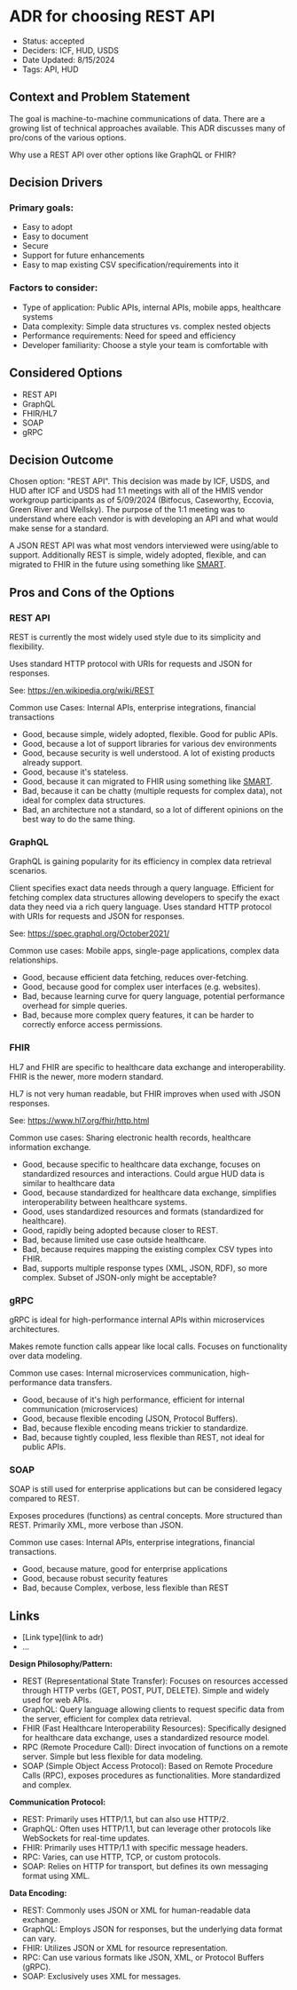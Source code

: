 # ADR for choosing REST API

- Status: accepted
- Deciders: ICF, HUD, USDS
- Date Updated: 8/15/2024
- Tags: API, HUD

## Context and Problem Statement

The goal is machine-to-machine communications of data. There are a growing list of technical approaches available.
This ADR discusses many of pro/cons of the various options.

Why use a REST API over other options like GraphQL or FHIR?

## Decision Drivers

### Primary goals:
- Easy to adopt
- Easy to document
- Secure
- Support for future enhancements
- Easy to map existing CSV specification/requirements into it

### Factors to consider:
- Type of application: Public APIs, internal APIs, mobile apps, healthcare systems
- Data complexity: Simple data structures vs. complex nested objects
- Performance requirements: Need for speed and efficiency
- Developer familiarity: Choose a style your team is comfortable with

## Considered Options

- REST API
- GraphQL
- FHIR/HL7
- SOAP
- gRPC

## Decision Outcome

Chosen option: "REST API". This decision was made by ICF, USDS, and HUD after ICF and USDS had 1:1 meetings with all of the HMIS vendor workgroup participants as of 5/09/2024 (Bitfocus, Caseworthy, Eccovia, Green River and Wellsky). The purpose of the 1:1 meeting was to understand where each vendor is with developing an API and what would make sense for a standard.

A JSON REST API was what most vendors interviewed were using/able to support. Additionally REST is simple, widely adopted, flexible, and can migrated to FHIR in the future using something like [SMART](https://docs.smarthealthit.org/).


## Pros and Cons of the Options

### REST API
REST is currently the most widely used style due to its simplicity and flexibility.

Uses standard HTTP protocol with URIs for requests and JSON for responses.

See: https://en.wikipedia.org/wiki/REST

Common use Cases: Internal APIs, enterprise integrations, financial transactions

- Good, because simple, widely adopted, flexible. Good for public APIs.
- Good, because a lot of support libraries for various dev environments
- Good, because security is well understood. A lot of existing products already support.
- Good, because it's stateless.
- Good, because it can migrated to FHIR using something like [SMART](https://docs.smarthealthit.org/).
- Bad, because it can be chatty (multiple requests for complex data), not ideal for complex data structures.
- Bad, an architecture not a standard, so a lot of different opinions on the best way to do the same thing.


### GraphQL
GraphQL is gaining popularity for its efficiency in complex data retrieval scenarios.

Client specifies exact data needs through a query language. Efficient for fetching complex data structures allowing developers to specify the exact data they need via a rich query language.
Uses standard HTTP protocol with URIs for requests and JSON for responses.

See: https://spec.graphql.org/October2021/

Common use cases: Mobile apps, single-page applications, complex data relationships.

- Good, because efficient data fetching, reduces over-fetching.
- Good, because good for complex user interfaces (e.g. websites).
- Bad, because learning curve for query language, potential performance overhead for simple queries.
- Bad, because more complex query features, it can be harder to correctly enforce access permissions.

### FHIR
HL7 and FHIR are specific to healthcare data exchange and interoperability. FHIR is the newer, more modern standard.

HL7 is not very human readable, but FHIR improves when used with JSON responses.

See: https://www.hl7.org/fhir/http.html

Common use cases: Sharing electronic health records, healthcare information exchange.

- Good, because specific to healthcare data exchange, focuses on standardized resources and interactions. Could argue HUD data is similar to healthcare data
- Good, because standardized for healthcare data exchange, simplifies interoperability between healthcare systems.
- Good, uses standardized resources and formats (standardized for healthcare).
- Good, rapidly being adopted because closer to REST.
- Bad, because limited use case outside healthcare.
- Bad, because requires mapping the existing complex CSV types into FHIR.
- Bad, supports multiple response types (XML, JSON, RDF), so more complex. Subset of JSON-only might be acceptable?

### gRPC
gRPC is ideal for high-performance internal APIs within microservices architectures.

Makes remote function calls appear like local calls. Focuses on functionality over data modeling.

Common use cases: Internal microservices communication, high-performance data transfers.

- Good, because of it's high performance, efficient for internal communication (microservices)
- Good, because flexible encoding (JSON, Protocol Buffers).
- Bad, because flexible encoding means trickier to standardize.
- Bad, because tightly coupled, less flexible than REST, not ideal for public APIs.


### SOAP
SOAP is still used for enterprise applications but can be considered legacy compared to REST.

Exposes procedures (functions) as central concepts. More structured than REST. Primarily XML, more verbose than JSON.

Common use cases: Internal APIs, enterprise integrations, financial transactions.

- Good, because mature, good for enterprise applications
- Good, because robust security features
- Bad, because Complex, verbose, less flexible than REST

## Links <!-- optional -->

- [Link type](link to adr) <!-- example: Refined by [xxx](yyyymmdd-xxx.md) -->
- … <!-- numbers of links can vary -->


**Design Philosophy/Pattern:**
- REST (Representational State Transfer): Focuses on resources accessed through HTTP verbs (GET, POST, PUT, DELETE). Simple and widely used for web APIs.
- GraphQL: Query language allowing clients to request specific data from the server, efficient for complex data retrieval.
- FHIR (Fast Healthcare Interoperability Resources): Specifically designed for healthcare data exchange, uses a standardized resource model.
- RPC (Remote Procedure Call): Direct invocation of functions on a remote server. Simple but less flexible for data modeling.
- SOAP (Simple Object Access Protocol): Based on Remote Procedure Calls (RPC), exposes procedures as functionalities. More standardized and complex.

**Communication Protocol:**
- REST: Primarily uses HTTP/1.1, but can also use HTTP/2.
- GraphQL: Often uses HTTP/1.1, but can leverage other protocols like WebSockets for real-time updates.
- FHIR: Primarily uses HTTP/1.1 with specific message headers.
- RPC: Varies, can use HTTP, TCP, or custom protocols.
- SOAP: Relies on HTTP for transport, but defines its own messaging format using XML.

**Data Encoding:**
- REST: Commonly uses JSON or XML for human-readable data exchange.
- GraphQL: Employs JSON for responses, but the underlying data format can vary.
- FHIR: Utilizes JSON or XML for resource representation.
- RPC: Can use various formats like JSON, XML, or Protocol Buffers (gRPC).
- SOAP: Exclusively uses XML for messages.
